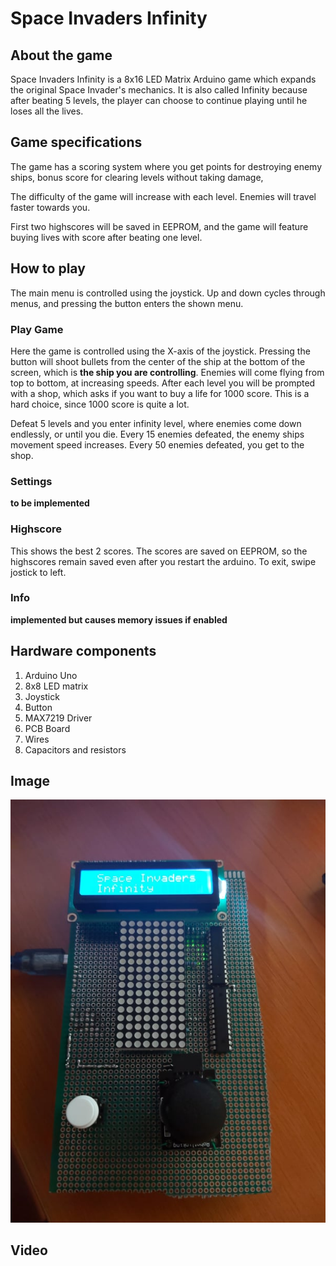 # Space Invaders Infinity
## About the game

Space Invaders Infinity is a 8x16 LED Matrix Arduino game which expands the original Space Invader's mechanics. 
It is also called Infinity because after beating 5 levels, the player can choose to continue playing until he loses all the lives.

## Game specifications

The game has a scoring system where you get points for destroying enemy ships, bonus score for clearing levels without taking damage, 

The difficulty of the game will increase with each level. Enemies will travel faster towards you.

First two highscores will be saved in EEPROM, and the game will feature buying lives with score after beating one level.

## How to play

The main menu is controlled using the joystick. Up and down cycles through menus, and pressing the button enters the shown menu.

### Play Game

Here the game is controlled using the X-axis of the joystick. Pressing the button will shoot bullets from the center of the ship at the bottom of the screen, which is **the ship you are controlling**. Enemies will come flying from top to bottom, at increasing speeds. After each level you will be prompted with a shop, which asks if you want to buy a life for 1000 score. This is a hard choice, since 1000 score is quite a lot.

Defeat 5 levels and you enter infinity level, where enemies come down endlessly, or until you die. Every 15 enemies defeated, the enemy ships movement speed increases. Every 50 enemies defeated, you get to the shop.

### Settings

**to be implemented**

### Highscore

This shows the best 2 scores. The scores are saved on EEPROM, so the highscores remain saved even after you restart the arduino.
To exit, swipe jostick to left.

### Info

**implemented but causes memory issues if enabled**



## Hardware components
1. Arduino Uno
2. 8x8 LED matrix
3. Joystick
4. Button
5. MAX7219 Driver
6. PCB Board
7. Wires
8. Capacitors and resistors

## Image 
![Project image](project.jpg)

## Video 
